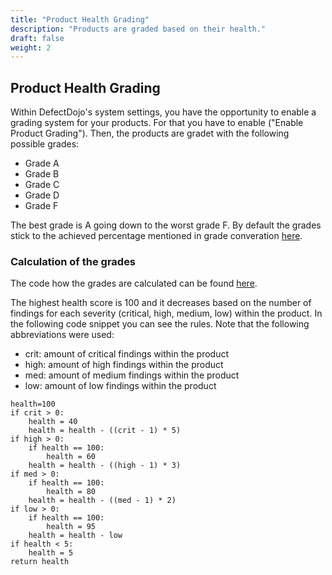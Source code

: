 ```yaml
---
title: "Product Health Grading"
description: "Products are graded based on their health."
draft: false
weight: 2
---
```


## Product Health Grading

Within DefectDojo's system settings, you have the opportunity to enable a grading system for your products. For that you have to enable ("Enable Product Grading"). Then, the products are gradet with the following possible grades:
- Grade A
- Grade B
- Grade C
- Grade D
- Grade F

The best grade is A going down to the worst grade F. By default the grades stick to the achieved percentage mentioned in grade converation [here](https://en.wikipedia.org/wiki/Academic_grading_in_the_United_States). 

### Calculation of the grades
The code how the grades are calculated can be found [here](https://github.com/DefectDojo/django-DefectDojo/blob/76e11c21e88fb84b67b6da27c78fbbe1899e7e78/dojo/management/commands/system_settings.py#L8).

The highest health score is 100 and it decreases based on the number of findings for each severity (critical, high, medium, low) within the product. In the following code snippet you can see the rules. 
Note that the following abbreviations were used:

- crit: amount of critical findings within the product
- high: amount of high findings within the product
- med: amount of medium findings within the product
- low: amount of low findings within the product

```
health=100
if crit > 0:
    health = 40
    health = health - ((crit - 1) * 5)
if high > 0:
    if health == 100:
        health = 60
    health = health - ((high - 1) * 3)
if med > 0:
    if health == 100:
        health = 80
    health = health - ((med - 1) * 2)
if low > 0:
    if health == 100:
        health = 95
    health = health - low
if health < 5:
    health = 5
return health
```